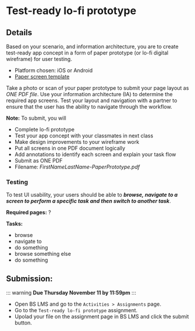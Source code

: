 # Test-ready lo-fi prototype

## Details

Based on your scenario, and information architecture, you are to create test-ready app concept in a form of paper prototype (or lo-fi digital wireframe) for user testing.

- Platform chosen: iOS or Android
- [Paper screen template](http://sneakpeekit.com)

Take a photo or scan of your paper prototype to submit your page layout as _ONE PDF file_. Use your information architecture (IA) to determine the required app screens. Test your layout and navigation with a partner to ensure that the user has the ability to navigate through the workflow.

**Note:** To submit, you will

- Complete lo-fi prototype
- Test your app concept with your classmates in next class
- Make design improvements to your wireframe work
- Put all screens in one PDF document logically
- Add annotations to identify each screen and explain your task flow
- Submit as ONE PDF 
- Filename: _FirstNameLastName-PaperPrototype.pdf_

### Testing

To test UI usability, your users should be able to **_browse, navigate to a screen to perform a specific task and then switch to another task_**.

**Required pages:** ?

**Tasks:**

- browse
- navigate to
- do something
- browse something else
- do something 


## Submission:

::: warning 
**Due Thursday November 11 by 11:59pm**
:::

- Open BS LMS and go to the `Activities > Assignments` page.
- Go to the `Test-ready lo-fi prototype` assignment.
- Upolad your file on the assignment page in BS LMS and click the submit button. 